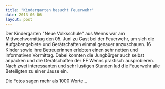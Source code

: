```yaml
---
title: "Kindergarten besucht Feuerwehr"
date: 2013-06-06
layout: post
---
```


Der Kindergarten "Neue Volksschule" aus Wenns war am Mittwochvormittag den 05. Juni zu Gast bei der Feuerwehr, um sich die Aufgabengebiete und Gerätschaften einmal genauer anzuschauen. 16 Kinder sowie ihre Betreuerinnen erlebten einen sehr netten und informativen Vormittag. Dabei konnten die Jungbürger auch selbst anpacken und die Gerätschaften der FF Wenns praktisch ausprobieren. Nach zwei interessanten und sehr lustigen Stunden lud die Feuerwehr alle Beteiligten zu einer Jause ein.

Die Fotos sagen mehr als 1000 Worte...